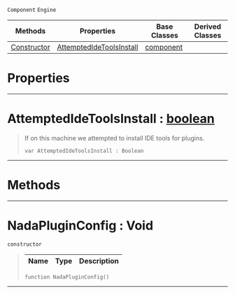  `Component` `Engine`



|Methods|Properties|Base Classes|Derived Classes|
|---|---|---|---|
|[ Constructor](nadapluginconfig.md#nadapluginconfig-void)|[ AttemptedIdeToolsInstall](nadapluginconfig.md#attemptedidetoolsinstall)|[component](component.md)| |


 #  Properties


---  
 #  AttemptedIdeToolsInstall : [boolean](../nada_base_types/boolean.md)

> If on this machine we attempted to install IDE tools for plugins.
> ```TS:Nada
> var AttemptedIdeToolsInstall : Boolean


---  
 #  Methods


---  
 #  NadaPluginConfig : Void

 `constructor`

> 
> |Name|Type|Description|
> |---|---|---|
> ```TS:Nada
> function NadaPluginConfig()
> ``` 


---  
 

 